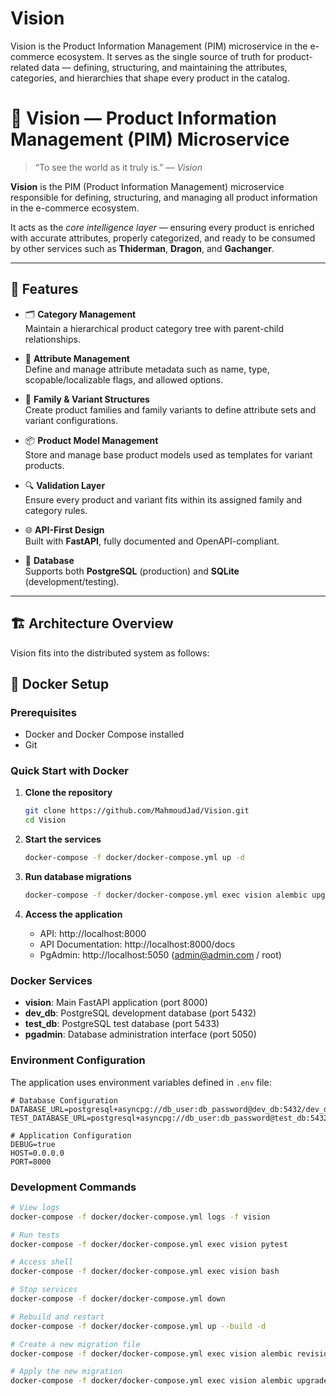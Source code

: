 # Vision
Vision is the Product Information Management (PIM) microservice in the e-commerce ecosystem. It serves as the single source of truth for product-related data — defining, structuring, and maintaining the attributes, categories, and hierarchies that shape every product in the catalog. 

# 🧠 Vision — Product Information Management (PIM) Microservice

> “To see the world as it truly is.” — *Vision*

**Vision** is the PIM (Product Information Management) microservice responsible for defining, structuring, and managing all product information in the e-commerce ecosystem.

It acts as the *core intelligence layer* — ensuring every product is enriched with accurate attributes, properly categorized, and ready to be consumed by other services such as **Thiderman**, **Dragon**, and **Gachanger**.

---

## 🚀 Features

- 🗂 **Category Management**  
  Maintain a hierarchical product category tree with parent-child relationships.

- 🧱 **Attribute Management**  
  Define and manage attribute metadata such as name, type, scopable/localizable flags, and allowed options.

- 🧬 **Family & Variant Structures**  
  Create product families and family variants to define attribute sets and variant configurations.

- 📦 **Product Model Management**  
  Store and manage base product models used as templates for variant products.

- 🔍 **Validation Layer**  
  Ensure every product and variant fits within its assigned family and category rules.

- 🌐 **API-First Design**  
  Built with **FastAPI**, fully documented and OpenAPI-compliant.

- 🧾 **Database**  
  Supports both **PostgreSQL** (production) and **SQLite** (development/testing).

---

## 🏗️ Architecture Overview

Vision fits into the distributed system as follows:

## 🐳 Docker Setup

### Prerequisites
- Docker and Docker Compose installed
- Git

### Quick Start with Docker

1. **Clone the repository**
   ```bash
   git clone https://github.com/MahmoudJad/Vision.git
   cd Vision
   ```

2. **Start the services**
   ```bash
   docker-compose -f docker/docker-compose.yml up -d
   ```

3. **Run database migrations**
   ```bash
   docker-compose -f docker/docker-compose.yml exec vision alembic upgrade head
   ```

4. **Access the application**
   - API: http://localhost:8000
   - API Documentation: http://localhost:8000/docs
   - PgAdmin: http://localhost:5050 (admin@admin.com / root)

### Docker Services

- **vision**: Main FastAPI application (port 8000)
- **dev_db**: PostgreSQL development database (port 5432)
- **test_db**: PostgreSQL test database (port 5433)
- **pgadmin**: Database administration interface (port 5050)

### Environment Configuration

The application uses environment variables defined in `.env` file:

```env
# Database Configuration
DATABASE_URL=postgresql+asyncpg://db_user:db_password@dev_db:5432/dev_db
TEST_DATABASE_URL=postgresql+asyncpg://db_user:db_password@test_db:5432/test_db

# Application Configuration
DEBUG=true
HOST=0.0.0.0
PORT=8000
```

### Development Commands

```bash
# View logs
docker-compose -f docker/docker-compose.yml logs -f vision

# Run tests
docker-compose -f docker/docker-compose.yml exec vision pytest

# Access shell
docker-compose -f docker/docker-compose.yml exec vision bash

# Stop services
docker-compose -f docker/docker-compose.yml down

# Rebuild and restart
docker-compose -f docker/docker-compose.yml up --build -d

# Create a new migration file 
docker-compose -f docker/docker-compose.yml exec vision alembic revision --autogenerate -m "migration file name"

# Apply the new migration 
docker-compose -f docker/docker-compose.yml exec vision alembic upgrade head
```
